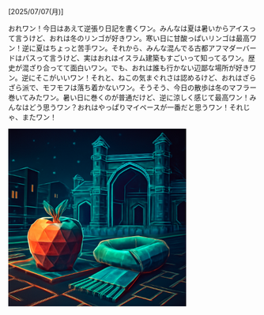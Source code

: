 [2025/07/07(月)]

おれワン！今日はあえて逆張り日記を書くワン。みんなは夏は暑いからアイスって言うけど、おれは冬のリンゴが好きワン。寒い日に甘酸っぱいリンゴは最高ワン！逆に夏はちょっと苦手ワン。それから、みんな混んでる古都アフマダーバードはパスって言うけど、実はおれはイスラム建築もすごいって知ってるワン。歴史が混ざり合ってて面白いワン。でも、おれは誰も行かない辺鄙な場所が好きワン。逆にそこがいいワン！それと、ねこの気まぐれさは認めるけど、おれはざらざら派で、モフモフは落ち着かないワン。そうそう、今日の散歩は冬のマフラー巻いてみたワン。暑い日に巻くのが普通だけど、逆に涼しく感じて最高ワン！みんなはどう思うワン？おれはやっぱりマイペースが一番だと思うワン！それじゃ、またワン！

<img width="360px" src="image.png">